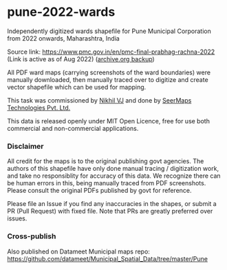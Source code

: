 # pune-2022-wards
Independently digitized wards shapefile for Pune Municipal Corporation from 2022 onwards, Maharashtra, India

Source link: https://www.pmc.gov.in/en/pmc-final-prabhag-rachna-2022 (Link is active as of Aug 2022) ([archive.org backup](https://web.archive.org/web/20220727115259/https://www.pmc.gov.in/en/pmc-final-prabhag-rachna-2022))

All PDF ward maps (carrying screenshots of the ward boundaries) were manually downloaded, then manually traced over to digitize and create vector shapefile which can be used for mapping.

This task was commissioned by [Nikhil VJ](https://nikhilvj.co.in) and done by [SeerMaps Technologies Pvt. Ltd.](http://www.seermaps.com/)

This data is released openly under MIT Open Licence, free for use both commercial and non-commercial applications.

### Disclaimer
All credit for the maps is to the original publishing govt agencies. The authors of this shapefile have only done manual tracing / digitization work, and take no responsiblity for accuracy of this data. We recognize there can be human errors in this, being manually traced from PDF screenshots. Please consult the original PDFs published by govt for reference. 

Please file an Issue if you find any inaccuracies in the shapes, or submit a PR (Pull Request) with fixed file. Note that PRs are greatly preferred over issues.

### Cross-publish

Also published on Datameet Municipal maps repo: https://github.com/datameet/Municipal_Spatial_Data/tree/master/Pune
